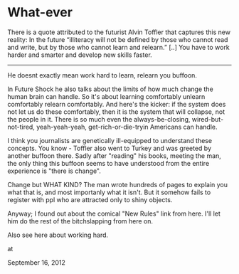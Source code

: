 # What-ever
There is a quote attributed to the futurist Alvin Toffler that captures 
this new reality: In the future “illiteracy will not be defined by those
 who cannot read and write, but by those who cannot learn and relearn.” [..] You have to work harder and smarter and develop new skills faster.

---

He doesnt exactly mean work hard to learn, relearn you buffoon.

In Future Shock he also talks about the limits of how much change the human brain can handle. So it's about learning comfortably unlearn comfortably relearn comfortably. And here's the kicker: if the system  does not let us do these comfortably, then it is the system that will collapse, not the people in it. There is so much even the always-be-closing, wired-but-not-tired, yeah-yeah-yeah, get-rich-or-die-tryin Americans  can handle. 

I think you journalists are genetically ill-equipped to understand these concepts. You know - Toffler also went to Turkey and was  greeted by another buffoon there. Sadly after "reading" his books,  meeting the man, the only thing this buffoon seems to have understood from the entire experience is "there is change".

Change but WHAT KIND? The man wrote hundreds of pages to explain you what that is, and most importanly what it isn't. But it somehow fails to register with ppl who are attracted only to shiny objects. 

Anyway; I found out about the comical "New Rules" link from here. I'll let him do the rest of the bitchslapping from here on. 

Also see here about working hard.








at

September 16, 2012















